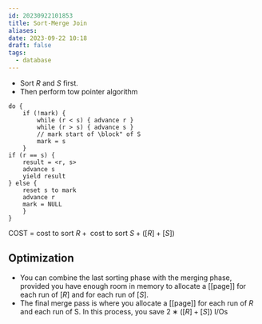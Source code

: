 ```yaml
---
id: 20230922101853
title: Sort-Merge Join
aliases: 
date: 2023-09-22 10:18
draft: false
tags:
  - database
---
```



- Sort $R$ and $S$ first. 
- Then perform tow pointer algorithm

```
do {
	if (!mark) {
		while (r < s) { advance r }
		while (r > s) { advance s }
		// mark start of \block" of S
		mark = s
	}
if (r == s) {
	result = <r, s>
	advance s
	yield result
} else {
	reset s to mark
	advance r
	mark = NULL
	}
}
```

COST = $\text{cost to sort } R + \text{ cost to sort } S+ ([R] + [S])$

## Optimization

- You can combine the last sorting phase with the merging phase, provided you have enough room in memory to allocate a [[page]] for each run of $[R]$ and for each run of $[S]$.
- The final merge pass is where you allocate a [[page]] for each run of $R$ and each run of S. In this process, you save $2 ∗ ([R] + [S])$ I/Os